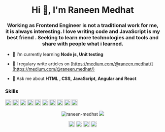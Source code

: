<h1 align="center">Hi 👋, I'm Raneen Medhat</h1>
<h3 align="center">Working as Frontend Engineer is not a traditional work for me, it is always interesting. I love writing code and JavaScript is my best friend . Seeking to learn more technologies and tools and share with people what i learned.</h3>

- 🌱 I’m currently learning **Node js, Unit testing**

- 📝 I regulary write articles on [https://medium.com/@raneen.medhat/](https://medium.com/@raneen.medhat/)

- 💬 Ask me about **HTML , CSS, JavaScript, Angular and React**


### Skills
<!-- BLOG-POST-LIST:START -->
<!-- BLOG-POST-LIST:END -->

<p align="left"><img src="https://devicons.github.io/devicon/devicon.git/icons/react/react-original-wordmark.svg" alt="react" width="20" height="20"/> <img src="https://devicons.github.io/devicon/devicon.git/icons/angularjs/angularjs-original.svg" alt="angularjs" width="20" height="20"/> <img src="https://devicons.github.io/devicon/devicon.git/icons/css3/css3-original-wordmark.svg" alt="css3" width="20" height="20"/> <img src="https://devicons.github.io/devicon/devicon.git/icons/gulp/gulp-plain.svg" alt="gulp" width="20" height="20"/> <img src="https://devicons.github.io/devicon/devicon.git/icons/html5/html5-original-wordmark.svg" alt="html5" width="20" height="20"/> <img src="https://devicons.github.io/devicon/devicon.git/icons/javascript/javascript-original.svg" alt="javascript" width="20" height="20"/> <img src="https://devicons.github.io/devicon/devicon.git/icons/typescript/typescript-original.svg" alt="typescript" width="20" height="20"/> <img src="https://devicons.github.io/devicon/devicon.git/icons/sass/sass-original.svg" alt="sass" width="20" height="20"/> <img src="https://devicons.github.io/devicon/devicon.git/icons/linux/linux-original.svg" alt="linux" width="20" height="20"/> <img src="https://devicons.github.io/devicon/devicon.git/icons/redux/redux-original.svg" alt="redux" width="20" height="20"/></p><p align="center"> <img src="https://github-readme-stats.vercel.app/api?username=raneen-medhat&show_icons=true&count_private=true&line_height=27&theme=dark" alt="raneen-medhat" /> 
<img src = "https://github-readme-stats.vercel.app/api/top-langs/?username=raneen-medhat&theme=dark&hide=html">
</p>

<p align="center">
<a href="https://codepen.io/raneen_medhat" target="blank"><img align="center" src="https://cdn.jsdelivr.net/npm/simple-icons@3.0.1/icons/codepen.svg" alt="raneen_medhat" height="20" width="20" /></a>
<a href="https://linkedin.com/in/raneen-medhat" target="blank"><img align="center" src="https://cdn.jsdelivr.net/npm/simple-icons@3.0.1/icons/linkedin.svg" alt="raneen-medhat" height="20" width="20" /></a>
<a href="https://stackoverflow.com/users/10148722" target="blank"><img align="center" src="https://cdn.jsdelivr.net/npm/simple-icons@3.0.1/icons/stackoverflow.svg" alt="10148722" height="20" width="20" /></a>
<a href="https://medium.com/@raneen.medhat" target="blank"><img align="center" src="https://cdn.jsdelivr.net/npm/simple-icons@3.0.1/icons/medium.svg" alt="@raneen.medhat" height="20" width="20" /></a>
</p>
